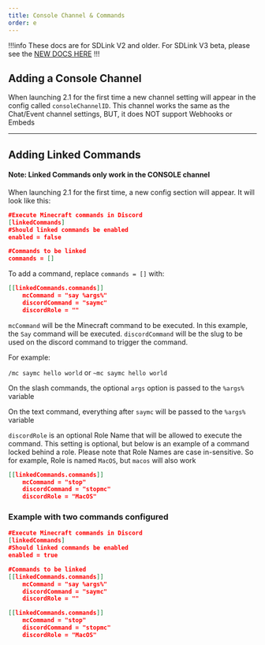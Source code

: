 ```yaml
---
title: Console Channel & Commands
order: e
---
```

!!!info
These docs are for SDLink V2 and older. For SDLink V3 beta, please see the [NEW DOCS HERE](https://sdlinkbeta.fdd-docs.com)
!!!


## Adding a Console Channel

When launching 2.1 for the first time a new channel setting will appear in the config called `consoleChannelID`.
This channel works the same as the Chat/Event channel settings, BUT, it does NOT support Webhooks or Embeds

---

## Adding Linked Commands

#### Note: Linked Commands only work in the CONSOLE channel

When launching 2.1 for the first time, a new config section will appear. It will look like this:

```json
#Execute Minecraft commands in Discord
[linkedCommands]
#Should linked commands be enabled
enabled = false

#Commands to be linked
commands = []
```

To add a command, replace `commands = []` with:

```json
[[linkedCommands.commands]]
    mcCommand = "say %args%"
    discordCommand = "saymc"
    discordRole = ""
```

`mcCommand` will be the Minecraft command to be executed. In this example, the `Say` command will be executed.
`discordCommand` will be the slug to be used on the discord command to trigger the command.

For example:

`/mc saymc hello world` or `~mc saymc hello world`

On the slash commands, the optional `args` option is passed to the `%args%` variable

On the text command, everything after `saymc` will be passed to the `%args%` variable

`discordRole` is an optional Role Name that will be allowed to execute the command. This setting is optional, but below is an example of a command locked behind a role. Please note that Role Names are case in-sensitive. So for example, Role is named `MacOS`, but `macos` will also work

```json
[[linkedCommands.commands]]
    mcCommand = "stop"
    discordCommand = "stopmc"
    discordRole = "MacOS"
```

### Example with two commands configured


```json
#Execute Minecraft commands in Discord
[linkedCommands]
#Should linked commands be enabled
enabled = true

#Commands to be linked
[[linkedCommands.commands]]
    mcCommand = "say %args%"
    discordCommand = "saymc"
    discordRole = ""

[[linkedCommands.commands]]
    mcCommand = "stop"
    discordCommand = "stopmc"
    discordRole = "MacOS"
```
